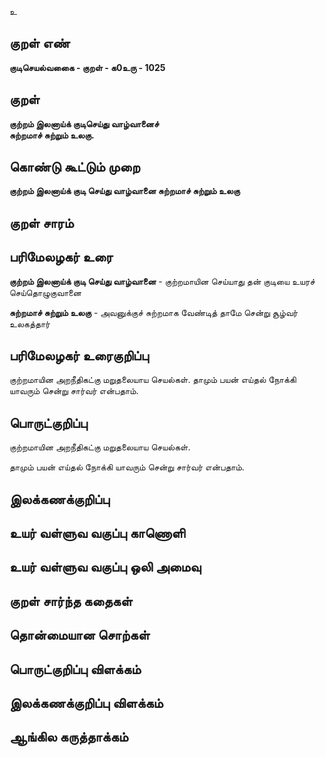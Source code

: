 உ

## குறள் எண் 

**குடிசெயல்வகைை - குறள் - க0உரு - 1025**

## குறள் 

**குற்றம் இலனாய்க் குடிசெய்து வாழ்வானைச்  
சுற்றமாச் சுற்றும் உலகு.**

## கொண்டு கூட்டும் முறை

**குற்றம் இலனாய்க் குடி செய்து வாழ்வானை சுற்றமாச் சுற்றும் உலகு**  

## குறள் சாரம் 


## பரிமேலழகர் உரை

**குற்றம் இலனாய்க் குடி செய்து வாழ்வானை** - குற்றமாயின செய்யாது தன் குடியை உயரச் செய்தொழுகுவானை 

**சுற்றமாச் சுற்றும் உலகு** - அவனுக்குச் சுற்றமாக வேண்டித் தாமே சென்று சூழ்வர் உலகத்தார்

## பரிமேலழகர் உரைகுறிப்பு   

குற்றமாயின அறநீதிகட்கு மறுதலையாய செயல்கள். தாமும் பயன் எய்தல் நோக்கி யாவரும் சென்று சார்வர் என்பதாம்.

## பொருட்குறிப்பு 

குற்றமாயின அறநீதிகட்கு மறுதலையாய செயல்கள். 

தாமும் பயன் எய்தல் நோக்கி யாவரும் சென்று சார்வர் என்பதாம்.

## இலக்கணக்குறிப்பு  


## உயர் வள்ளுவ வகுப்பு காணொளி


## உயர் வள்ளுவ வகுப்பு ஒலி அமைவு 

 
## குறள் சார்ந்த கதைகள் 


## தொன்மையான சொற்கள்


## பொருட்குறிப்பு விளக்கம்


## இலக்கணக்குறிப்பு விளக்கம்


## ஆங்கில கருத்தாக்கம் 


